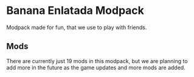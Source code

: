 # Banana Enlatada Modpack

Modpack made for fun, that we use to play with friends.

## Mods

There are currently just 19 mods in this modpack, but we are planning to add more in the future as the game updates and more mods are added.
